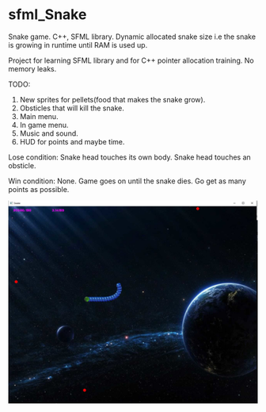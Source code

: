 # sfml_Snake
Snake game. C++, SFML library.
Dynamic allocated snake size i.e the snake is growing in runtime until RAM is used up.

Project for learning SFML library and for C++ pointer allocation training. No memory leaks.

TODO:
1. New sprites for pellets(food that makes the snake grow).
2. Obsticles that will kill the snake.
3. Main menu.
4. In game menu.
5. Music and sound.
6. HUD for points and maybe time.

Lose condition:
Snake head touches its own body.
Snake head touches an obsticle.

Win condition:
None. Game goes on until the snake dies.
Go get as many points as possible.

![alt text](https://github.com/Wakatochi/sfml_Snake/blob/main/screenshots/snake.jpg)
